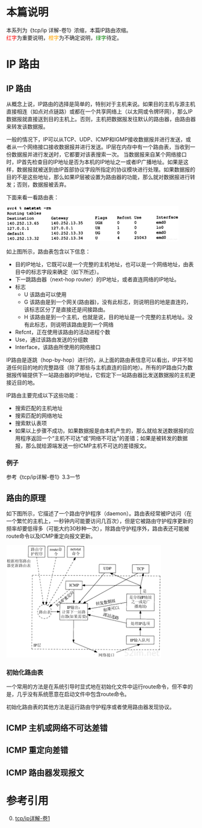 # 本篇说明
本系列为《tcp/ip 详解-卷1》浓缩，本篇IP路由浓缩。<br>
<span style="color:red">红字</span>为重要说明，<span style="color:orange">橙字</span>为不确定说明，<span style="color:green">绿字</span>待定。

# IP 路由

## IP 路由
从概念上说，IP路由的选择是简单的，特别对于主机来说。如果目的主机与源主机直接相连（如点对点链路）或都在一个共享网络上（以太网或令牌环网），那么IP数据报就直接送到目的主机上。否则，主机把数据报发往默认的路由器，由路由器来转发该数据报。

一般的情况下，IP可以从TCP、UDP、ICMP和IGMP接收数据报并进行发送，或者从一个网络接口接收数据报并进行发送。IP层在内存中有一个路由表，当收到一份数据报并进行发送时，它都要对该表搜索一次。
当数据报来自某个网络接口时，IP首先检查目的IP地址是否为本机的IP地址之一或者IP广播地址。如果是这样，数据报就被送到由IP首部协议字段所指定的协议模块进行处理。如果数据报的目的不是这些地址，那么如果IP层被设置为路由器的功能，那么就对数据报进行转发；否则，数据报被丢弃。

下面来看一看路由表：

![](./ip路由/路由表.png)

如上图所示，路由表包含以下信息：

- 目的IP地址，它既可以是一个完整的主机地址，也可以是一个网络地址，由表目中的标志字段来确定（如下所述）。
- 下一跳路由器（next-hop router）的IP地址，或者直连网络的IP地址。
- 标志
    - U 该路由可以使用
    - G 该路由是到一个网关(路由器)，没有此标志，则说明目的地是直连的，该标志区分了是直接还是间接路由。
    - H 该路由是到一个主机，也就是说，目的地址是一个完整的主机地址。没有此标志，则说明该路由是到一个网络
- Refcnt，正在使用该路由的活动进程个数
- Use，通过该路由发送的分组数
- Interface，该路由所使用的网络接口

IP路由是逐跳（hop-by-hop）进行的，从上面的路由表信息可以看出，IP并不知道任何目的地的完整路径（除了那些与主机直连的目的地）。所有的IP路由只为数据报传输提供下一站路由器的IP地址，它假定下一站路由器比发送数据报的主机更接近目的地。

IP路由主要完成以下这些功能：

- 搜索匹配的主机地址
- 搜索匹配的网络地址
- 搜索默认表项
- 如果以上步骤不成功，如果数据报是由本机产生的，那么就给发送数据报的应用程序返回一个“主机不可达”或“网络不可达”的差错；如果是被转发的数据报，那么就给源端发送一份ICMP主机不可达的差错报文。

### 例子
参考《tcp/ip详解-卷1》3.3一节

## 路由的原理
如下图所示，它描述了一个路由守护程序（daemon）。路由表经常被IP访问（在一个繁忙的主机上，一秒钟内可能要访问几百次），但是它被路由守护程序更新的频率却要低得多（可能大约30秒种一次），除路由守护程序外，路由表还可能被route命令以及ICMP重定向报文更新。

![](./ip路由/路由图示.png)

### 初始化路由表
一个常用的方法是在系统引导时显式地在初始化文件中运行route命令，但不幸的是，几乎没有系统愿意在启动文件中包含route命令。

初始化路由表的其他方法是运行路由守护程序或者使用路由器发现协议。

## ICMP 主机或网络不可达差错

## ICMP 重定向差错

## ICMP 路由器发现报文

# 参考引用
0. [tcp/ip详解-卷1](https://book.douban.com/subject/1088054/)
